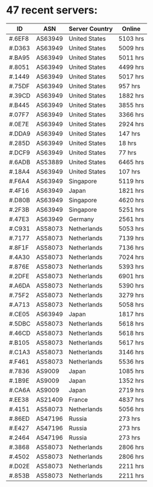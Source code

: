 # 47 recent servers:

| ID | ASN | Server Country | Online |
| ------ | ------ | ------ | ------ |
| #.6EF8 | AS63949 | United States | 5103 hrs |
| #.D363 | AS63949 | United States | 5009 hrs |
| #.BA95 | AS63949 | United States | 5011 hrs |
| #.8051 | AS63949 | United States | 4499 hrs |
| #.1449 | AS63949 | United States | 5017 hrs |
| #.75DF | AS63949 | United States | 957 hrs |
| #.39CD | AS63949 | United States | 1882 hrs |
| #.B445 | AS63949 | United States | 3855 hrs |
| #.07F7 | AS63949 | United States | 3366 hrs |
| #.0E7E | AS63949 | United States | 2924 hrs |
| #.DDA9 | AS63949 | United States | 147 hrs |
| #.285D | AS63949 | United States | 18 hrs |
| #.DCF9 | AS63949 | United States | 77 hrs |
| #.6ADB | AS53889 | United States | 6465 hrs |
| #.18A4 | AS63949 | United States | 107 hrs |
| #.F6A4 | AS63949 | Singapore | 5119 hrs |
| #.4F16 | AS63949 | Japan | 1821 hrs |
| #.D80B | AS63949 | Singapore | 4620 hrs |
| #.2F3B | AS63949 | Singapore | 5251 hrs |
| #.47E3 | AS63949 | Germany | 2561 hrs |
| #.C931 | AS58073 | Netherlands | 5053 hrs |
| #.7177 | AS58073 | Netherlands | 7139 hrs |
| #.8F1F | AS58073 | Netherlands | 7136 hrs |
| #.4A30 | AS58073 | Netherlands | 7024 hrs |
| #.876E | AS58073 | Netherlands | 5393 hrs |
| #.2DFE | AS58073 | Netherlands | 6901 hrs |
| #.A6DA | AS58073 | Netherlands | 5390 hrs |
| #.75F2 | AS58073 | Netherlands | 3279 hrs |
| #.A713 | AS58073 | Netherlands | 5058 hrs |
| #.CE05 | AS63949 | Japan | 1817 hrs |
| #.5DBC | AS58073 | Netherlands | 5618 hrs |
| #.46CD | AS58073 | Netherlands | 5618 hrs |
| #.B105 | AS58073 | Netherlands | 5617 hrs |
| #.C1A3 | AS58073 | Netherlands | 3146 hrs |
| #.F461 | AS58073 | Netherlands | 5536 hrs |
| #.7836 | AS9009 | Japan | 1085 hrs |
| #.1B9E | AS9009 | Japan | 1352 hrs |
| #.CA6A | AS9009 | Japan | 2719 hrs |
| #.EE38 | AS21409 | France | 4837 hrs |
| #.4151 | AS58073 | Netherlands | 5056 hrs |
| #.86ED | AS47196 | Russia | 273 hrs |
| #.E427 | AS47196 | Russia | 273 hrs |
| #.2464 | AS47196 | Russia | 273 hrs |
| #.3868 | AS58073 | Netherlands | 2806 hrs |
| #.4502 | AS58073 | Netherlands | 2806 hrs |
| #.D02E | AS58073 | Netherlands | 2211 hrs |
| #.853B | AS58073 | Netherlands | 2211 hrs |

